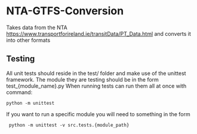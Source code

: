 # NTA-GTFS-Conversion

Takes data from the NTA https://www.transportforireland.ie/transitData/PT_Data.html and converts it into other formats

## Testing

All unit tests should reside in the test/ folder and make use of the unittest framework.
The module they are testing should be in the form test_{module_name}.py
When running tests can run them all at once with command:

```shell
python -m unittest
```

If you want to run a specific module you will need to something in the form

```shell
 python -m unittest -v src.tests.{module_path}
```
